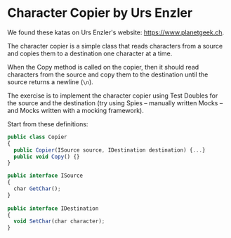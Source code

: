 # Character Copier by Urs Enzler

We found these katas on Urs Enzler's website: https://www.planetgeek.ch.

The character copier is a simple class that reads characters from a source and copies them to a destination one character at a time.

When the Copy method is called on the copier, then it should read characters from the source and copy them to the destination until the source returns a newline (`\n`).


The exercise is to implement the character copier using Test Doubles for the source and the destination (try using Spies – manually written Mocks – and Mocks written with a mocking framework). 

Start from these definitions:
```ts
public class Copier
{
  public Copier(ISource source, IDestination destination) {...}
  public void Copy() {}
}

public interface ISource
{
  char GetChar();
}
  
public interface IDestination
{
  void SetChar(char character);
}
```
